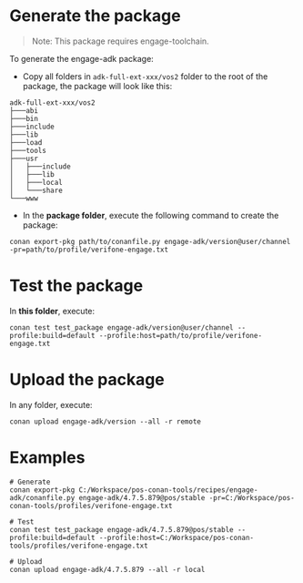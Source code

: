 # Generate the package

> Note: This package requires engage-toolchain.

To generate the engage-adk package:

* Copy all folders in `adk-full-ext-xxx/vos2` folder to the root of the package, the package will look like this:

```
adk-full-ext-xxx/vos2
├───abi
├───bin
├───include
├───lib
├───load
├───tools
├───usr
│   ├───include
│   ├───lib
│   ├───local
│   └───share
└───www
```

* In the **package folder**, execute the following command to create the package:

```
conan export-pkg path/to/conanfile.py engage-adk/version@user/channel -pr=path/to/profile/verifone-engage.txt
```

# Test the package

In **this folder**, execute:

```
conan test test_package engage-adk/version@user/channel --profile:build=default --profile:host=path/to/profile/verifone-engage.txt
```

# Upload the package

In any folder, execute:

```
conan upload engage-adk/version --all -r remote
```

# Examples

```
# Generate
conan export-pkg C:/Workspace/pos-conan-tools/recipes/engage-adk/conanfile.py engage-adk/4.7.5.879@pos/stable -pr=C:/Workspace/pos-conan-tools/profiles/verifone-engage.txt

# Test
conan test test_package engage-adk/4.7.5.879@pos/stable --profile:build=default --profile:host=C:/Workspace/pos-conan-tools/profiles/verifone-engage.txt

# Upload
conan upload engage-adk/4.7.5.879 --all -r local
```